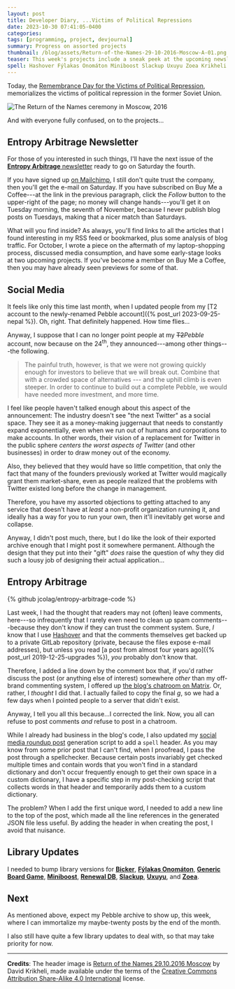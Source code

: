 ```yaml
---
layout: post
title: Developer Diary, ...Victims of Political Repressions
date: 2023-10-30 07:41:05-0400
categories:
tags: [programming, project, devjournal]
summary: Progress on assorted projects
thumbnail: /blog/assets/Return-of-the-Names-29-10-2016-Moscow-A-01.png
teaser: This week's projects include a sneak peek at the upcoming newsletter, social media changes, the blog's code, and library updates.
spell: Hashover Fýlakas Onomáton Miniboost Slackup Uxuyu Zoea Krikheli
---
```


Today, the [Remembrance Day for the Victims of Political Repression](https://en.wikipedia.org/wiki/Day_of_Remembrance_of_the_Victims_of_Political_Repressions), memorializes the victims of political repression in the former Soviet Union.

![The Return of the Names ceremony in Moscow, 2016](/blog/assets/Return-of-the-Names-29-10-2016-Moscow-A-01.png "The person to the far left, with a completely different style of jacket and attention drawn out of frame, seems wildly out of place...")

And with everyone fully confused, on to the projects...

## Entropy Arbitrage Newsletter

For those of you interested in such things, I'll have the next issue of the [**Entropy Arbitrage** newsletter](https://www.buymeacoffee.com/jcolag) ready to go on Saturday the fourth.

If you have signed up [on Mailchimp](https://entropy-arbitrage.mailchimpsites.com/), I still don't quite trust the company, then you'll get the e-mail on Saturday.  If you have subscribed on Buy Me a Coffee---at the link in the previous paragraph, click the *Follow* button to the upper-right of the page; no money will change hands---you'll get it on Tuesday morning, the seventh of November, because I never publish blog posts on Tuesdays, making that a nicer match than Saturdays.

What will you find inside?  As always, you'll find links to all the articles that I found interesting in my RSS feed or bookmarked, plus some analysis of blog traffic.  For October, I wrote a piece on the aftermath of my laptop-shopping process, discussed media consumption, and have some early-stage looks at two upcoming projects.  If you've become a member on Buy Me a Coffee, then you may have already seen previews for some of that.

## Social Media

It feels like only this time last month, when I updated people from my [T2 account to the newly-renamed Pebble account]({% post_url 2023-09-25-nepal %}).  Oh, right.  That definitely happened.  How time flies...

Anyway, I suppose that I can no longer point people at my ~~T2~~*Pebble* account, now because on the 24<sup>th</sup>, they announced---among other things---the following.

 > The painful truth, however, is that we were not growing quickly enough for investors to believe that we will break out. Combine that with a crowded space of alternatives --- and the uphill climb is even steeper. In order to continue to build out a complete Pebble, we would have needed more investment, and more time.

I feel like people haven't talked enough about this aspect of the announcement:  The industry doesn't see "the next Twitter" as a social space.  They see it as a money-making juggernaut that needs to constantly expand exponentially, even when we run out of humans and corporations to make accounts.  In other words, their vision of a replacement for Twitter in the public sphere *centers the worst aspects of Twitter* (and other businesses) in order to draw money out of the economy.

Also, they believed that they would have so little competition, that only the fact that many of the founders previously worked at Twitter would magically grant them market-share, even as people realized that the problems with Twitter existed long before the change in management.

Therefore, you have my assorted objections to getting attached to any service that doesn't have at *least* a non-profit organization running it, and ideally has a way for you to run your own, then it'll inevitably get worse and collapse.

Anyway, I didn't post much, there, but I do like the look of their exported archive enough that I might post it somewhere permanent.  Although the design that they put into their "gift" *does* raise the question of why they did such a lousy job of designing their actual application...

## Entropy Arbitrage

{% github jcolag/entropy-arbitrage-code %}

Last week, I had the thought that readers may not (often) leave comments, here---so infrequently that I rarely even need to clean up spam comments---because they don't know if they can trust the comment system.  Sure, *I* know that I use [Hashover](https://www.barkdull.org/software/hashover) and that the comments themselves get backed up to a private GitLab repository (private, because the files expose e-mail addresses), but unless you read [a post from almost four years ago]({% post_url 2019-12-25-upgrades %}), *you* probably don't know that.

Therefore, I added a line down by the comment box that, if you'd rather discuss the post (or anything else of interest) somewhere *other* than my off-brand commenting system, I offered up [the blog's chatroom on Matrix](https://matrix.to/#/#entropy-arbitrage:matrix.org).  Or, rather, I *thought* I did that.  I actually failed to copy the final *g*, so we had a few days when I pointed people to a server that didn't exist.

Anyway, I tell you all this because...I corrected the link.  Now, you all can refuse to post comments *and* refuse to post in a chatroom.

While I already had business in the blog's code, I also updated my [social media roundup post](/blog/tag/linkdump) generation script to add a `spell` header.  As you may know from some prior post that I can't find, when I proofread, I pass the post through a spellchecker.  Because certain posts invariably get checked multiple times and contain words that you won't find in a standard dictionary and don't occur frequently enough to get their own space in a custom dictionary, I have a specific step in my post-checking script that collects words in that header and temporarily adds them to a custom dictionary.

The problem?  When I add the first unique word, I needed to add a new line to the top of the post, which made all the line references in the generated JSON file less useful.  By adding the header in when creating the post, I avoid that nuisance.

## Library Updates

I needed to bump library versions for [**Bicker**](https://github.com/jcolag/Bicker), [**Fýlakas Onomáton**](https://github.com/jcolag/fylakas-onomaton), [**Generic Board Game**](https://github.com/jcolag/generic-board-game), [**Miniboost**](https://github.com/jcolag/Miniboost), [**Renewal DB**](https://github.com/jcolag/RenewDB), [**Slackup**](https://github.com/jcolag/slackup), [**Uxuyu**](https://github.com/jcolag/Uxuyu), and [**Zoea**](https://github.com/jcolag/zoea).

## Next

As mentioned above, expect my Pebble archive to show up, this week, where I can immortalize my maybe-twenty posts by the end of the month.

I also still have quite a few library updates to deal with, so that may take priority for now.

* * *

**Credits**:  The header image is [Return of the Names 29.10.2016 Moscow](https://commons.wikimedia.org/wiki/File:Return_of_the_Names_29.10.2016_Moscow_(A)_01.jpg) by David Krikheli, made available under the terms of the [Creative Commons Attribution Share-Alike 4.0 International](https://creativecommons.org/licenses/by-sa/4.0/deed.en) license.
